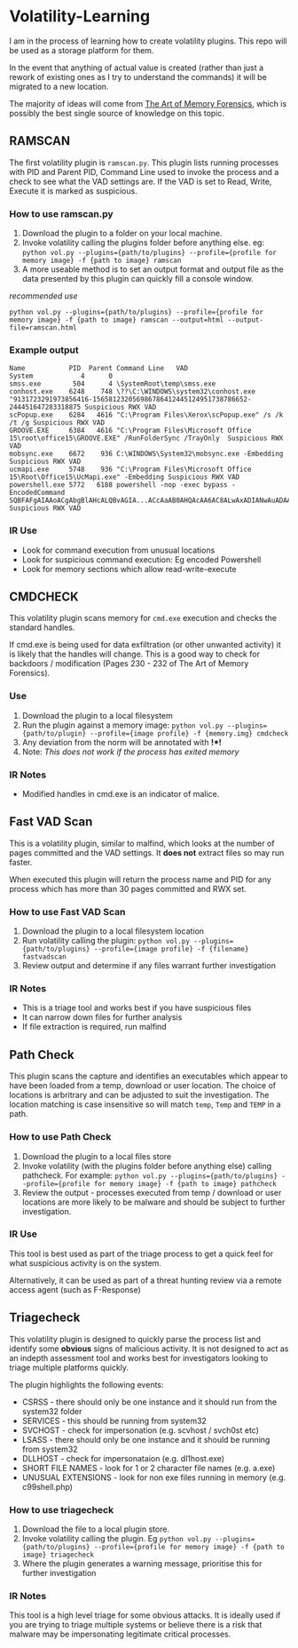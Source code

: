 # Volatility-Learning
I am in the process of learning how to create volatility plugins. This repo will be used as a storage platform for them.

In the event that anything of actual value is created (rather than just a rework of existing ones as I try to understand the commands) it will be migrated to a new location.

The majority of ideas will come from [The Art of Memory Forensics](https://www.wiley.com/en-us/The+Art+of+Memory+Forensics%3A+Detecting+Malware+and+Threats+in+Windows%2C+Linux%2C+and+Mac+Memory-p-9781118825099), which is possibly the best single source of knowledge on this topic.

## RAMSCAN
The first volatility plugin is `ramscan.py`. 
This plugin lists running processes with PID and Parent PID, Command Line used to invoke the process and a check to see what the VAD settings are. If the VAD is set to Read, Write, Execute it is marked as suspicious.

### How to use ramscan.py
1. Download the plugin to a folder on your local machine.
2. Invoke volatility calling the plugins folder before anything else. eg: `python vol.py --plugins={path/to/plugins} --profile={profile for memory image} -f {path to image} ramscan`
3. A more useable method is to set an output format and output file as the data presented by this plugin can quickly fill a console window.

*recommended use*

`python vol.py --plugins={path/to/plugins} --profile={profile for memory image} -f {path to image} ramscan --output=html --output-file=ramscan.html`

### Example output

```
Name           PID  Parent Command Line   VAD               
System            4      0                                   
smss.exe        504      4 \SystemRoot\temp\smss.exe
conhost.exe    6248    748 \??\C:\WINDOWS\system32\conhost.exe "9131723291973856416-156581232056986786412445124951738786652-244451647283318875 Suspicious RWX VAD
scPopup.exe    6284   4616 "C:\Program Files\Xerox\scPopup.exe" /s /k /t /g Suspicious RWX VAD
GROOVE.EXE     6384   4616 "C:\Program Files\Microsoft Office 15\root\office15\GROOVE.EXE" /RunFolderSync /TrayOnly  Suspicious RWX VAD
mobsync.exe    6672    936 C:\WINDOWS\System32\mobsync.exe -Embedding Suspicious RWX VAD
ucmapi.exe     5748    936 "C:\Program Files\Microsoft Office 15\Root\Office15\UcMapi.exe" -Embedding Suspicious RWX VAD
powershell.exe 5772   6188 powershell -nop -exec bypass -EncodedCommand SQBFAFgAIAAoACgAbgBlAHcALQBvAGIA...ACcAaAB0AHQAcAA6AC8ALwAxADIANwAuADAALgAwAC4AMQA6ADUAMgA4ADAAOAAvACcAKQApAA== Suspicious RWX VAD
```
### IR Use
* Look for command execution from unusual locations
* Look for suspicious command execution: Eg encoded Powershell
* Look for memory sections which allow read-write-execute

## CMDCHECK

This volatility plugin scans memory for `cmd.exe` execution and checks the standard handles.

If cmd.exe is being used for data exfiltration (or other unwanted activity) it is likely that the handles will change. This is a good way to check for backdoors / modification (Pages 230 - 232 of The Art of Memory Forensics).

### Use

1. Download the plugin to a local filesystem
2. Run the plugin against a memory image: `python vol.py --plugins={path/to/plugin} --profile={image profile} -f {memory.img} cmdcheck`
3. Any deviation from the norm will be annotated with **!*!**
4. Note: *This does not work if the process has exited memory*

### IR Notes

* Modified handles in cmd.exe is an indicator of malice.

## Fast VAD Scan

This is a volatility plugin, similar to malfind, which looks at the number of pages committed and the VAD settings. It **does not** extract files so may run faster.

When executed this plugin will return the process name and PID for any process which has more than 30 pages committed and RWX set.

### How to use Fast VAD Scan

1. Download the plugin to a local filesystem location
2. Run volatility calling the plugin: `python vol.py --plugins={path/to/plugins} --profile={image profile} -f {filename} fastvadscan`
3. Review output and determine if any files warrant further investigation

### IR Notes

* This is a triage tool and works best if you have suspicious files
* It can narrow down files for further analysis
* If file extraction is required, run malfind

## Path Check

This plugin scans the capture and identifies an executables which appear to have been loaded from a temp, download or user location. The choice of locations is arbritrary and can be adjusted to suit the investigation.
The location matching is case insensitive so will match `temp`, `Temp` and `TEMP` in a path.

### How to use Path Check

1. Download the plugin to a local files store
2. Invoke volatility (with the plugins folder before anything else) calling pathcheck. For example: `python vol.py --plugins={path/to/plugins} --profile={profile for memory image} -f {path to image} pathcheck`
3. Review the output - processes executed from temp / download or user locations are more likely to be malware and should be subject to further investigation.

### IR Use

This tool is best used as part of the triage process to get a quick feel for what suspicious activity is on the system.

Alternatively, it can be used as part of a threat hunting review via a remote access agent (such as F-Response)

## Triagecheck

This volatility plugin is designed to quickly parse the process list and identify some **obvious** signs of malicious activity. It is not designed to act as an indepth assessment tool and works best for investigators looking to triage multiple platforms quickly. 

The plugin highlights the following events:
+ CSRSS - there should only be one instance and it should run from the system32 folder
+ SERVICES - this should be running from system32
+ SVCHOST - check for impersonation (e.g. scvhost / svch0st etc)
+ LSASS - there should only be one instance and it should be running from system32
+ DLLHOST - check for impersonataion (e.g. dl1host.exe)
+ SHORT FILE NAMES - look for 1 or 2 character file names (e.g. a.exe)
+ UNUSUAL EXTENSIONS - look for non exe files running in memory (e.g. c99shell.php)

### How to use triagecheck
1. Download the file to a local plugin store.
2. Invoke volatility calling the plugin. Eg `python vol.py --plugins={path/to/plugins} --profile={profile for memory image} -f {path to image} triagecheck`
3. Where the plugin generates a warning message, prioritise this for further investigation

### IR Notes
This tool is a high level triage for some obvious attacks. It is ideally used if you are trying to triage multiple systems or believe there is a risk that malware may be impersonating legitimate critical processes.
